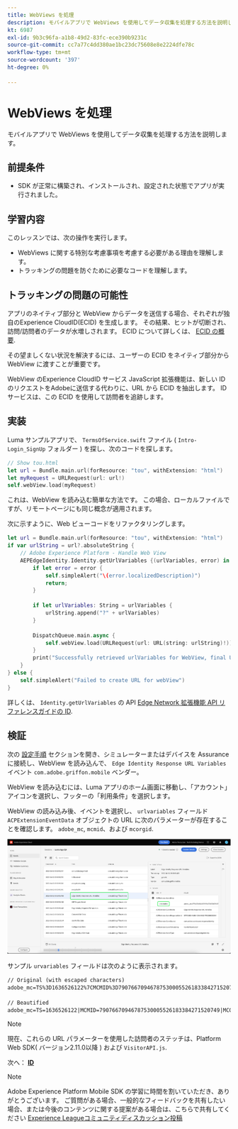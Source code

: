 ```yaml
---
title: WebViews を処理
description: モバイルアプリで WebViews を使用してデータ収集を処理する方法を説明します。
kt: 6987
exl-id: 9b3c96fa-a1b8-49d2-83fc-ece390b9231c
source-git-commit: cc7a77c4dd380ae1bc23dc75608e8e2224dfe78c
workflow-type: tm+mt
source-wordcount: '397'
ht-degree: 0%

---
```


# WebViews を処理

モバイルアプリで WebViews を使用してデータ収集を処理する方法を説明します。

## 前提条件

* SDK が正常に構築され、インストールされ、設定された状態でアプリが実行されました。

## 学習内容

このレッスンでは、次の操作を実行します。

* WebViews に関する特別な考慮事項を考慮する必要がある理由を理解します。
* トラッキングの問題を防ぐために必要なコードを理解します。

## トラッキングの問題の可能性

アプリのネイティブ部分と WebView からデータを送信する場合、それぞれが独自のExperience CloudID(ECID) を生成します。 その結果、ヒットが切断され、訪問/訪問者のデータが水増しされます。 ECID について詳しくは、 [ECID の概要](https://experienceleague.adobe.com/docs/experience-platform/identity/ecid.html?lang=en).

その望ましくない状況を解決するには、ユーザーの ECID をネイティブ部分から WebView に渡すことが重要です。

WebView のExperience CloudID サービス JavaScript 拡張機能は、新しい ID のリクエストをAdobeに送信する代わりに、URL から ECID を抽出します。 ID サービスは、この ECID を使用して訪問者を追跡します。

## 実装

Luma サンプルアプリで、 `TermsOfService.swift` ファイル ( `Intro-Login_SignUp` フォルダー ) を探し、次のコードを探します。

```swift
// Show tou.html
let url = Bundle.main.url(forResource: "tou", withExtension: "html")
let myRequest = URLRequest(url: url!)
self.webView.load(myRequest)
```

これは、WebView を読み込む簡単な方法です。 この場合、ローカルファイルですが、リモートページにも同じ概念が適用されます。

次に示すように、Web ビューコードをリファクタリングします。

```swift
let url = Bundle.main.url(forResource: "tou", withExtension: "html")
if var urlString = url?.absoluteString {
    // Adobe Experience Platform - Handle Web View
    AEPEdgeIdentity.Identity.getUrlVariables {(urlVariables, error) in
        if let error = error {
            self.simpleAlert("\(error.localizedDescription)")
            return;
        }

        if let urlVariables: String = urlVariables {
            urlString.append("?" + urlVariables)
        }

        DispatchQueue.main.async {
            self.webView.load(URLRequest(url: URL(string: urlString)!))
        }
        print("Successfully retrieved urlVariables for WebView, final URL: \(urlString)")
    }
} else {
    self.simpleAlert("Failed to create URL for webView")
}
```

詳しくは、 `Identity.getUrlVariables` の API [Edge Network 拡張機能 API リファレンスガイドの ID](https://aep-sdks.gitbook.io/docs/foundation-extensions/identity-for-edge-network/api-reference#geturlvariables).

## 検証

次の [設定手順](assurance.md) セクションを開き、シミュレーターまたはデバイスを Assurance に接続し、WebView を読み込んで、 `Edge Identity Response URL Variables` イベント `com.adobe.griffon.mobile` ベンダー。

WebView を読み込むには、Luma アプリのホーム画面に移動し、「アカウント」アイコンを選択し、フッターの「利用条件」を選択します。

WebView の読み込み後、イベントを選択し、 `urlvariables` フィールド `ACPExtensionEventData` オブジェクトの URL に次のパラメーターが存在することを確認します。 `adobe_mc`, `mcmid`、および `mcorgid`.

![webview 検証](assets/mobile-webview-validation.png)

サンプル `urvariables` フィールドは次のように表示されます。

```html
// Original (with escaped characters)
adobe_mc=TS%3D1636526122%7CMCMID%3D79076670946787530005526183384271520749%7CMCORGID%3D7ABB3E6A5A7491460A495D61%40AdobeOrg

// Beautified
adobe_mc=TS=1636526122|MCMID=79076670946787530005526183384271520749|MCORGID=7ABB3E6A5A7491460A495D61@AdobeOrg
```

>[!NOTE]
>
>現在、これらの URL パラメーターを使用した訪問者のステッチは、Platform Web SDK( バージョン2.11.0以降 ) および `VisitorAPI.js`.


次へ： **[ID](identity.md)**

>[!NOTE]
>
>Adobe Experience Platform Mobile SDK の学習に時間を割いていただき、ありがとうございます。 ご質問がある場合、一般的なフィードバックを共有したい場合、または今後のコンテンツに関する提案がある場合は、こちらで共有してください [Experience Leagueコミュニティディスカッション投稿](https://experienceleaguecommunities.adobe.com/t5/adobe-experience-platform-launch/tutorial-discussion-implement-adobe-experience-cloud-in-mobile/td-p/443796)